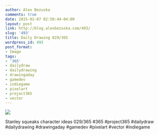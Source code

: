 ```yaml
---
author: Alex Bezuska
comments: true
date: 2015-02-07 02:50:44-04:00
layout: post
link: http://blog.alexbezuska.com/493/
slug: '493'
title: Daily Drawing 029/365
wordpress_id: 493
post_format:
- Image
tags:
- '365'
- dailydraw
- dailydrawing
- drawingaday
- gamedev
- indiegame
- pixelart
- project365
- vector
---
```


![](/images/2015/02/tumblr_njdrwkw62N1u11b0ro1_1280.jpg)

Stanley squeaks character ideas 029/365 #365 #project365 #dailydraw #dailydrawing #drawingaday #gamedev #pixelart #vector #indiegame
